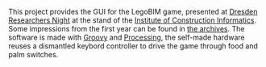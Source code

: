 This project provides the GUI for the LegoBIM game, presented at [Dresden Researchers Night](http://www.wissenschaftsnacht-dresden.de/english/) at the stand of the [Institute of Construction Informatics](https://tu-dresden.de/bau/cib?set_language=en). Some impressions from the first year can be found in [the archives](http://helgatauscher.de/legoBIM). The software is made with [Groovy](http://www.groovy-lang.org/) and [Processing](http://processing.org), the self-made hardware reuses a dismantled keybord controller to drive the game through food and palm switches.

